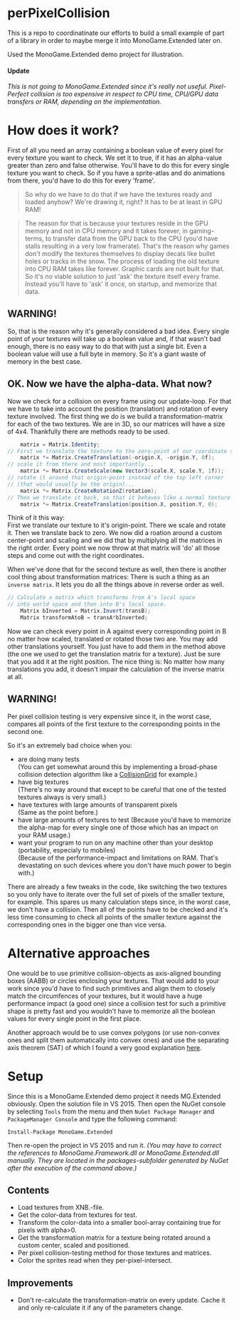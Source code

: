 # perPixelCollision

This is a repo to coordinatinate our efforts to build a small example of part of a library in order to maybe merge it into MonoGame.Extended later on.

Used the MonoGame.Extended demo project for illustration.
#### Update
*This is not going to MonoGame.Extended since it's really not useful. Pixel-Perfect collision is too expensive in respect to CPU time, CPU/GPU data transfers or RAM, depending on the implementation.*

# How does it work?
First of all you need an array containing a boolean value of every pixel for every texture you want to check.
We set it to true, if it has an alpha-value greater than zero and false otherwise.
You'll have to do this for every single texture you want to check. So if you have a sprite-atlas and do animations from there, you'd have to do this for every 'frame'.

>So why do we have to do that if we have the textures ready and loaded anyhow? We're drawing it, right? It has to be at least in GPU RAM!  
  
>The reason for that is because your textures reside in the GPU memory and not in CPU memory and it takes forever, in gaming-terms, to transfer data from the GPU back to the CPU (you'd have stalls resulting in a very low framerate).
That's the reason why games don't modify the textures themselves to display decals like bullet holes or tracks in the snow. The process of loading the old texture into CPU RAM takes like forever.
Graphic cards are not built for that.
So it's no viable solution to just 'ask' the texture itself every frame. Instead you'll have to 'ask' it once, on startup, and memorize that data.

## WARNING!
So, that is the reason why it's generally considered a bad idea. Every single point of your textures will take up a boolean value and, if that wasn't bad enough, there is no easy way to do that with just a single bit. Even a boolean value will use a full byte in memory. So it's a giant waste of memory in the best case.

## OK. Now we have the alpha-data. What now?
Now we check for a collision on every frame using our update-loop.
For that we have to take into account the position (translation) and rotation of every texture involved.
The first thing we do is we build a transformation-matrix for each of the two textures.
We are in 3D, so our matrices will have a size of 4x4. Thankfully there are methods ready to be used.

```csharp
    matrix = Matrix.Identity;
// First we translate the texture to the zero-point of our coordinate system, so that we may...
    matrix *= Matrix.CreateTranslation(-origin.X, -origin.Y, 0f);
// scale it from there and most importantly...
    matrix *= Matrix.CreateScale(new Vector3(scale.X, scale.Y, 1f));
// rotate it around that origin-point instead of the top left corner
// (that would usually be the origin)...
    matrix *= Matrix.CreateRotationZ(rotation);
// Then we translate it back, so that it behaves like a normal texture again.
    matrix *= Matrix.CreateTranslation(position.X, position.Y, 0);
```
Think of it this way:  
First we translate our texture to it's origin-point. There we scale and rotate it. Then we translate back to zero.
We now did a roation around a custom center-point and scaling and we did that by multiplying all the matrices in the right order.
Every point we now throw at that matrix will 'do' all those steps and come out with the right coordinates.

When we've done that for the second texture as well, then there is another cool thing about transformation matrices:
There is such a thing as an `inverse matrix`.
It lets you do all the things above in reverse order as well.

```csharp
// Calculate a matrix which transforms from A's local space
// into world space and then into B's local space.
    Matrix bInverted = Matrix.Invert(transB);
    Matrix transformAtoB = transA*bInverted;
```
Now we can check every point in A against every corresponding point in B no matter how scaled, translated or rotated those two are.
You may add other translations yourself. You just have to add them in the method above (the one we used to get the translation matrix for a texture). Just be sure that you add it at the right position.
The nice thing is: No matter how many translations you add, it doesn't impair the calculation of the inverse matrix at all.

## WARNING!
Per pixel collision testing is very expensive since it, in the worst case, compares all points of the first texture to the corresponding points in the second one.

So it's an extremely bad choice when you:
* are doing many tests  
(You can get somewhat around this by implementing a broad-phase collision detection algorithm like a [CollisionGrid](https://github.com/UnterrainerInformatik/collisiongrid) for example.)
* have big textures  
(There's no way around that except to be careful that one of the tested textures always is very small.)
* have textures with large amounts of transparent pixels  
(Same as the point before.)
* have large amounts of textures to test
(Because you'd have to memorize the alpha-map for every single one of those which has an impact on your RAM usage.)
* want your program to run on any machine other than your desktop (portability, especialy to mobiles)  
(Because of the performance-impact and limitations on RAM. That's devastating on such devices where you don't have much power to begin with.)

There are already a few tweaks in the code, like switching the two textures so you only have to iterate over the full set of pixels of the smaller texture, for example.
This spares us many calculation steps since, in the worst case, we don't have a collision.
Then all of the points have to be checked and it's less time consuming to check all points of the smaller texture against the corresponding ones in the bigger one than vice versa.

# Alternative approaches
One would be to use primitive collision-objects as axis-aligned bounding boxes (AABB) or circles enclosing your textures. That would add to your work since you'd have to find such primitives and align them to closely match the circumfences of your textures, but it would have a huge performance impact (a good one) since a collision test for such a primitive shape is pretty fast and you wouldn't have to memorize all the boolean values for every single point in the first place.  

Another approach would be to use convex polygons (or use non-convex ones and split them automatically into convex ones) and use the separating axis theorem (SAT) of which I found a very good explanation [here](http://www.dyn4j.org/2010/01/sat/).  

# Setup
Since this is a MonoGame.Extended demo project it needs MG.Extended obviously.
Open the solution file in VS 2015.
Then open the NuGet console by selecting `Tools` from the menu and then `NuGet Package Manager` and `PackageManager Console` and type the following command:
```
Install-Package MonoGame.Extended
```
Then re-open the project in VS 2015 and run it.
*(You may have to correct the references to MonoGame.Framework.dll or MonoGame.Extended.dll manually. They are located in the packages-subfolder generated by NuGet after the execution of the command above.)*

## Contents
* Load textures from XNB.-file.
* Get the color-data from textures for test.
* Transform the color-data into a smaller bool-array containing true for pixels with alpha>0.
* Get the transformation matrix for a texture being rotated around a custom center, scaled and positioned.
* Per pixel collision-testing method for those textures and matrices.
* Color the sprites read when they per-pixel-intersect.

## Improvements
* Don't re-calculate the transformation-matrix on every update. Cache it and only re-calculate it if any of the parameters change.